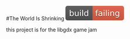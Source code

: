 #The World Is Shrinking ![Inline docs](https://github.com/braddevans/repo-badges/blob/master/svg/build-failing.svg)


this project is for the libgdx game jam
